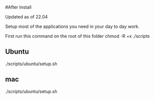 #After Install

Updated as of 22.04

Setup most of the applications you need in your day to day work.

First run this command on the root of this folder
chmod -R +x ./scripts

## Ubuntu
./scripts/ubuntu/setup.sh

## mac
./scripts/ubuntu/setup.sh
